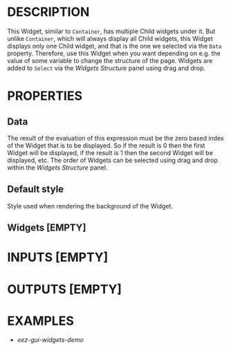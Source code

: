 # DESCRIPTION

This Widget, similar to `Container`, has multiple Child widgets under it. But unlike `Container`, which will always display all Child widgets, this Widget displays only one Child widget, and that is the one we selected via the `Data` property. Therefore, use this Widget when you want depending on e.g. the value of some variable to change the structure of the page. Widgets are added to `Select` via the _Widgets Structure_ panel using drag and drop.

# PROPERTIES

## Data

The result of the evaluation of this expression must be the zero based index of the Widget that is to be displayed. So if the result is 0 then the first Widget will be displayed, if the result is 1 then the second Widget will be displayed, etc. The order of Widgets can be selected using drag and drop within the _Widgets Structure_ panel.

## Default style

Style used when rendering the background of the Widget.

## Widgets [EMPTY]

# INPUTS [EMPTY]

# OUTPUTS [EMPTY]

# EXAMPLES

* _eez-gui-widgets-demo_
